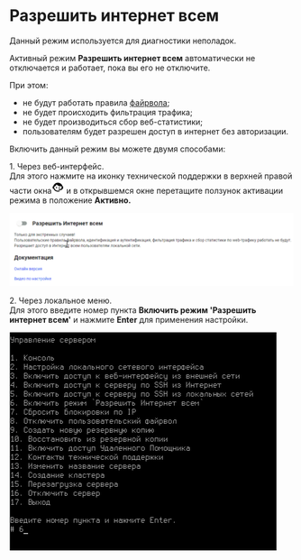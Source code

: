 # Разрешить интернет всем

Данный режим используется для диагностики неполадок.

Активный режим **Разрешить интернет всем** автоматически не отключается и работает, пока вы его не отключите.&#x20;

При этом:

* не будут работать правила [файрвола](../settings/access-rules/firewall.md);
* не будет происходить фильтрация трафика;
* не будет производиться сбор веб-статистики;
* пользователям будет разрешен доступ в интернет без авторизации.

Включить данный режим вы можете двумя способами:

1\. Через веб-интерфейс. \
Для этого нажмите на иконку технической поддержки в верхней правой части окна![](../.gitbook/assets/icon-help.png) и в открывшемся окне перетащите ползунок активации режима в положение **Активно.**

![](../.gitbook/assets/allow-int.gif)

2\. Через локальное меню.\
Для этого введите номер пункта **Включить режим 'Разрешить интернет всем'** и нажмите **Enter** для применения настройки.&#x20;

![](../.gitbook/assets/image.png)
